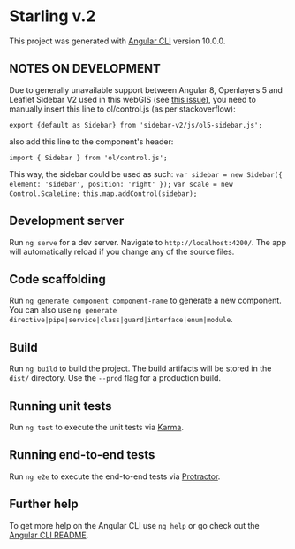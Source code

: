 # Starling v.2

This project was generated with [Angular CLI](https://github.com/angular/angular-cli) version 10.0.0.

## NOTES ON DEVELOPMENT

Due to generally unavailable support between Angular 8, Openlayers 5 and Leaflet Sidebar V2 used in this webGIS (see [this issue](https://github.com/Turbo87/sidebar-v2/issues/143)), you need to manually insert this line to ol/control.js (as per stackoverflow):

`export {default as Sidebar} from 'sidebar-v2/js/ol5-sidebar.js';`

also add this line to the component's header:

`import { Sidebar } from 'ol/control.js';`

This way, the sidebar could be used as such:
    `var sidebar = new Sidebar({ element: 'sidebar', position: 'right' });`
    `var scale = new Control.ScaleLine;`
    `this.map.addControl(sidebar);`




## Development server

Run `ng serve` for a dev server. Navigate to `http://localhost:4200/`. The app will automatically reload if you change any of the source files.

## Code scaffolding

Run `ng generate component component-name` to generate a new component. You can also use `ng generate directive|pipe|service|class|guard|interface|enum|module`.

## Build

Run `ng build` to build the project. The build artifacts will be stored in the `dist/` directory. Use the `--prod` flag for a production build.

## Running unit tests

Run `ng test` to execute the unit tests via [Karma](https://karma-runner.github.io).

## Running end-to-end tests

Run `ng e2e` to execute the end-to-end tests via [Protractor](http://www.protractortest.org/).

## Further help

To get more help on the Angular CLI use `ng help` or go check out the [Angular CLI README](https://github.com/angular/angular-cli/blob/master/README.md).
